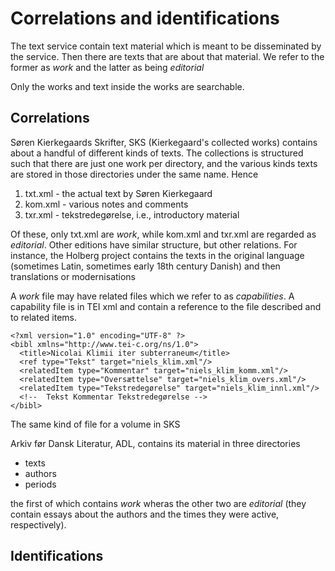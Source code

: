 
# Correlations and identifications

The text service contain text material which is meant to be
disseminated by the service. Then there are texts that are about that
material. We refer to the former as *work* and the latter as being
*editorial*

Only the works and text inside the works are searchable.

## Correlations

Søren Kierkegaards Skrifter, SKS (Kierkegaard's collected works)
contains about a handful of different kinds of texts. The collections
is structured such that there are just one work per directory, and the
various kinds texts are stored in those directories under the same
name. Hence

1. txt.xml - the actual text by Søren Kierkegaard
2. kom.xml - various notes and comments
3. txr.xml - tekstredegørelse, i.e., introductory material

Of these, only txt.xml are *work*, while kom.xml and txr.xml are
regarded as *editorial*. Other editions have similar structure, but
other relations. For instance, the Holberg project contains the texts
in the original language (sometimes Latin, sometimes early 18th
century Danish) and then translations or modernisations

A *work* file may have related files which we refer to as
*capabilities*. A capability file is in TEI xml and contain a
reference to the file described and to related items.

```
<?xml version="1.0" encoding="UTF-8" ?>
<bibl xmlns="http://www.tei-c.org/ns/1.0">
  <title>Nicolai Klimii iter subterraneum</title>
  <ref type="Tekst" target="niels_klim.xml"/>
  <relatedItem type="Kommentar" target="niels_klim_komm.xml"/>
  <relatedItem type="Oversættelse" target="niels_klim_overs.xml"/>
  <relatedItem type="Tekstredegørelse" target="niels_klim_innl.xml"/>
  <!--  Tekst Kommentar Tekstredegørelse -->
</bibl>

```

The same kind of file for a volume in SKS


Arkiv før Dansk Literatur, ADL, contains its material in
three directories

* texts
* authors
* periods

the first of which contains *work* wheras the other two are
*editorial* (they contain essays about the authors and the times they
were active, respectively).

 

## Identifications